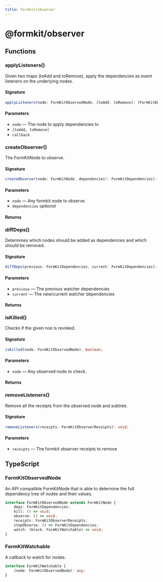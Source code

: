 ```yaml
---
title: formkit/observer
---
```


# @formkit/observer

<page-toc></page-toc>

## Functions

### applyListeners()

Given two maps (toAdd and toRemove), apply the dependencies as event listeners on the underlying nodes.

#### Signature

```typescript
applyListeners(node: FormKitObservedNode, [toAdd, toRemove]: [FormKitDependencies, FormKitDependencies], callback: FormKitEventListener): void;
```

#### Parameters

* `node` — The node to apply dependencies to
* `[toAdd, toRemove]`
* `callback`

### createObserver()

The FormKitNode to observe.

#### Signature

```typescript
createObserver(node: FormKitNode, dependencies?: FormKitDependencies): FormKitObservedNode;
```

#### Parameters

* `node` — Any formkit node to observe.
* `dependencies` *optional*

#### Returns

### diffDeps()

Determines which nodes should be added as dependencies and which should be removed.

#### Signature

```typescript
diffDeps(previous: FormKitDependencies, current: FormKitDependencies): [FormKitDependencies, FormKitDependencies];
```

#### Parameters

* `previous` — The previous watcher dependencies
* `current` — The new/current watcher dependencies

#### Returns

### isKilled()

Checks if the given noe is revoked.

#### Signature

```typescript
isKilled(node: FormKitObservedNode): boolean;
```

#### Parameters

* `node` — Any observed node to check.

#### Returns

### removeListeners()

Remove all the receipts from the observed node and subtree.

#### Signature

```typescript
removeListeners(receipts: FormKitObserverReceipts): void;
```

#### Parameters

* `receipts` — The formkit observer receipts to remove

## TypeScript

### FormKitObservedNode

An API compatible FormKitNode that is able to determine the full dependency tree of nodes and their values.

```typescript
interface FormKitObservedNode extends FormKitNode {
    deps: FormKitDependencies;
    kill: () => void;
    observe: () => void;
    receipts: FormKitObserverReceipts;
    stopObserve: () => FormKitDependencies;
    watch: (block: FormKitWatchable) => void;
}
```

### FormKitWatchable

A callback to watch for nodes.

```typescript
interface FormKitWatchable {
    (node: FormKitObservedNode): any;
}
```